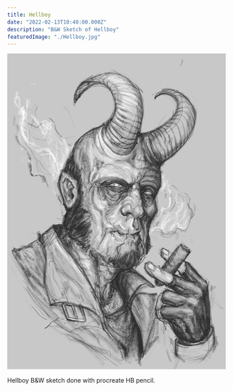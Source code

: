 ```yaml
---
title: Hellboy
date: "2022-02-13T10:40:00.000Z"
description: "B&W Sketch of Hellboy"
featuredImage: "./Hellboy.jpg"
---
```


![Hellboy](./Hellboy.jpg)

Hellboy B&W sketch done with procreate HB pencil.
